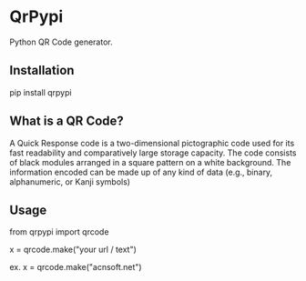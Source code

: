 # QrPypi
Python QR Code generator.

## Installation

pip install qrpypi

## What is a QR Code?
A Quick Response code is a two-dimensional pictographic code used for its fast readability and comparatively large storage capacity. The code consists of black modules arranged in a square pattern on a white background. The information encoded can be made up of any kind of data (e.g., binary, alphanumeric, or Kanji symbols)

## Usage

from qrpypi import qrcode

x = qrcode.make("your url / text")

ex.
x = qrcode.make("acnsoft.net")

